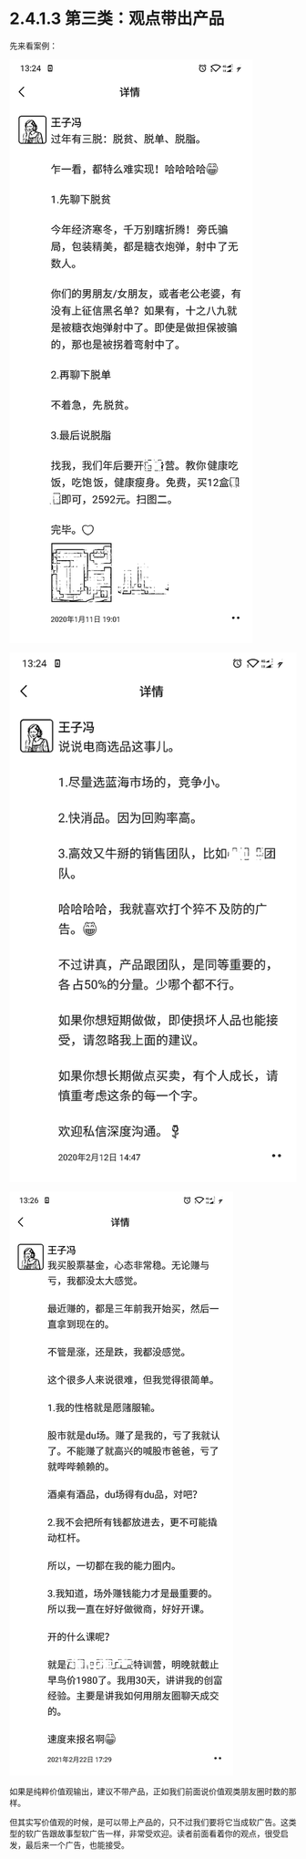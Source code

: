 # 2.4.1.3 第三类：观点带出产品

先来看案例：

![](img/2239507d3f0202959490c913768d784b.png)

![](img/d18f93ee732ad1c66c65a9caa00a4653.png)

![](img/daed71c0b7c93b05055e7620ffeb6e9c.png)

如果是纯粹价值观输出，建议不带产品，正如我们前面说价值观类朋友圈时数的那样。

但其实写价值观的时候，是可以带上产品的，只不过我们要将它当成软广告。这类型的软广告跟故事型软广告一样，非常受欢迎。读者前面看着你的观点，很受启发，最后来一个广告，也能接受。